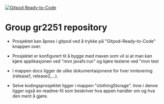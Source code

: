 [![Gitpod Ready-to-Code](https://img.shields.io/badge/Gitpod-Ready--to--Code-blue?logo=gitpod)](https://gitpod.stud.ntnu.no/#https://gitlab.stud.idi.ntnu.no/it1901/groups-2022/gr2251/gr2251.git)

# Group gr2251 repository 
 
- Prosjektet kan åpnes i gitpod ved å trykke på "Gitpod-Ready-to-Code" knappen over.
- Prosjektet er konfigurert til å bygge med maven som vil si at man kan kjøre applikasjonen ved "mvn javafx:run" og kjøre testene ved "mvn test

- I mappen docs ligger de ulike dokumentasjonene for hver innlevering (release1, release2,...).
- Selve kodingsprosjektet ligger i mappen "clothingStorage". Inne i denne ligger også en readme-fil som beskriver hva appen handler om og hva den ment å gjøre.
